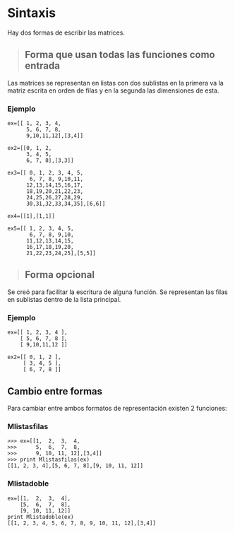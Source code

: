 # Sintaxis #

Hay dos formas de escribir las matrices.

> ## Forma que usan todas las funciones como entrada ##
Las matrices se representan en listas con dos sublistas en la primera va la matriz escrita en orden de filas y en la segunda las dimensiones de esta.

### Ejemplo ###
```
ex=[[ 1, 2, 3, 4,
      5, 6, 7, 8,
      9,10,11,12],[3,4]]

ex2=[[0, 1, 2,
      3, 4, 5,
      6, 7, 8],[3,3]]

ex3=[[ 0, 1, 2, 3, 4, 5, 
       6, 7, 8, 9,10,11,
      12,13,14,15,16,17,
      18,19,20,21,22,23,
      24,25,26,27,28,29,
      30,31,32,33,34,35],[6,6]]

ex4=[[1],[1,1]]

ex5=[[ 1, 2, 3, 4, 5,
       6, 7, 8, 9,10,
      11,12,13,14,15,
      16,17,18,19,20,
      21,22,23,24,25],[5,5]]
```


> ## Forma opcional ##
Se creó para facilitar la escritura de alguna función. Se representan las filas en sublistas dentro de la lista principal.

### Ejemplo ###
```
ex=[[ 1, 2, 3, 4 ],
    [ 5, 6, 7, 8 ],
    [ 9,10,11,12 ]]

ex2=[[ 0, 1, 2 ],
     [ 3, 4, 5 ],
     [ 6, 7, 8 ]]
```

## Cambio entre formas ##
Para cambiar entre ambos formatos de representación existen 2 funciones:
### Mlistasfilas ###
```
>>> ex=[[1,  2,  3,  4,
>>>      5,  6,  7,  8, 
>>>      9, 10, 11, 12],[3,4]]
>>> print Mlistasfilas(ex)
[[1, 2, 3, 4],[5, 6, 7, 8],[9, 10, 11, 12]]
```
### Mlistadoble ###
```
ex=[[1,  2,  3,  4],
    [5,  6,  7,  8], 
    [9, 10, 11, 12]]
print Mlistadoble(ex)
[[1, 2, 3, 4, 5, 6, 7, 8, 9, 10, 11, 12],[3,4]]
```